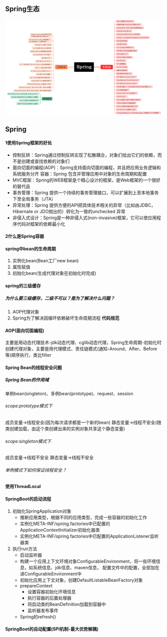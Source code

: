 Spring生态
---
![Spring](image/spring.png)
## Spring
#### 1使用Spring框架的好处
* 控制反转：Spring通过控制反转实现了松散耦合，对象们给出它们的依赖，而不是创建或查找依赖的对象们
* 面向切面的编程(AOP)：Spring支持面向切面的编程，并且把应用业务逻辑和系统服务分开 容器：Spring 包含并管理应用中对象的生命周期和配置
* MVC框架：Spring的WEB框架是个精心设计的框架，是Web框架的一个很好的替代品
* 事务管理：Spring 提供一个持续的事务管理接口，可以扩展到上至本地事务下至全局事务（JTA）
* 异常处理：Spring 提供方便的API把具体技术相关的异常（比如由JDBC，Hibernate or JDO抛出的）转化为一致的unchecked 异常
* 非侵入式设计：Spring是一种非侵入式(non-invasive)框架，它可以使应用程序代码对框架的依赖最小化
#### 2什么是Spring容器

#### spring中bean的生命周期

1. 实例化bean(Bean工厂new bean)
2. 属性赋值
3. 初始化bean(生成代理对象在初始化时完成)

#### spring的三级缓存

##### 为什么要三级缓存，二级不可以？是为了解决什么问题？

1. AOP代理对象
2. Spring为了解决因循环依赖破坏生命周期流程 **代码规范**

#### AOP(面向切面编程)
主要是用动态代理技术-jdk动态代理、cglib动态代理，Spring生命周期-初始化时创建代理对象，主要是用代理模式、责任链模式(通知-Around、After、Before等)顺序执行，类比filter

#### Spring Bean的线程安全问题
##### Spring Bean的作用域
单例bean(singleton)、多例bean(prototype)、request、session

###### scope:prototype模式下
成员变量->线程安全(因为每次请求都是一个新的bean)
静态变量->线程不安全(随类创建加载，由这个类创建出来的实例对象共享这个静态变量)

###### scope:singleton模式下
成员变量->线程不安全
静态变量->线程不安全

###### 单例模式下如何保证线程安全？
**使用ThreadLocal**

#### SpringBoot的启动流程

1. 初始化SpringApplication对象
    * 推断应用类型，根据不同的应用类型，完成一些容器的初始化工作
    * 实例化META-INF/spring.factories中已配置的ApplicationContextInitializer初始化器类
    * 实例化META-INF/spring.factories中已配置的ApplicationListener监听器类
2. 执行run方法
    * 启动监听器
    * 构建一个应用上下文环境对象ConfigurableEnvironment，将一些环境信息，如系统信息、jdk信息、maven信息，
    配置文件中的配置，全部加在进ConfigurableEnvironment中
    * 初始化应用上下文对象，创建DefaultListableBeanFactory对象
    * prepareContext
        * 设置容器初始化环境信息
        * 执行容器的后置处理器
        * 将启动类的BeanDefinition加载到容器中
        * 监听器发布事件
    * Spring的refresh()

#### SpringBoot的自动配置(SPI机制-最大优势解耦)

